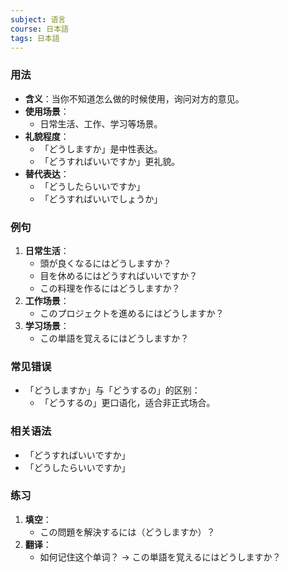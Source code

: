 ```yaml
---
subject: 语言
course: 日本語
tags: 日本語
---
```


### 用法

- **含义**：当你不知道怎么做的时候使用，询问对方的意见。
- **使用场景**：
  - 日常生活、工作、学习等场景。
- **礼貌程度**：
  - 「どうしますか」是中性表达。
  - 「どうすればいいですか」更礼貌。
- **替代表达**：
  - 「どうしたらいいですか」
  - 「どうすればいいでしょうか」

### 例句

1. **日常生活**：
   - 頭が良くなるにはどうしますか？
   - 目を休めるにはどうすればいいですか？
   - この料理を作るにはどうしますか？
2. **工作场景**：
   - このプロジェクトを進めるにはどうしますか？
3. **学习场景**：
   - この単語を覚えるにはどうしますか？

### 常见错误

- 「どうしますか」与「どうするの」的区别：
  - 「どうするの」更口语化，适合非正式场合。

### 相关语法

- 「どうすればいいですか」
- 「どうしたらいいですか」

### 练习

1. **填空**：
   - この問題を解決するには（どうしますか）？
2. **翻译**：
   - 如何记住这个单词？ → この単語を覚えるにはどうしますか？

